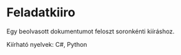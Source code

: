 # Feladatkiiro
Egy beolvasott dokumentumot feloszt soronkénti kiíráshoz.

Kiírható nyelvek: C#, Python
